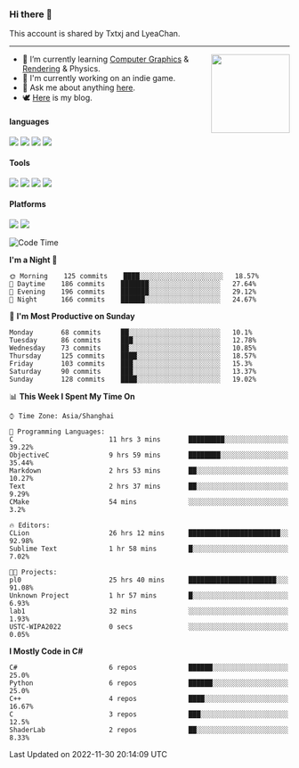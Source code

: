 ### Hi there 👋

This account is shared by Txtxj and LyeaChan.

---

<img align="right" height="141" src="https://github-readme-stats.vercel.app/api?username=txtxj&theme=tokyonight&show_icons=true&count_private=true">

- 🌱 I’m currently learning [Computer Graphics](https://github.com/txtxj/GAMES101) & [Rendering](https://github.com/txtxj/GAMES202) & Physics.
- 🐶 I'm currently working on an indie game.
- 💬 Ask me about anything [here](https://github.com/txtxj/txtxj/issues).
- 🕊️ [Here](https://txtxj.top) is my blog.

#### languages

![](https://img.shields.io/badge/C++-00599C?logo=cplusplus&logoColor=fff)
![](https://img.shields.io/badge/Python-3e74a2?logo=python&logoColor=fff)
![](https://img.shields.io/badge/C%23-239120?logo=csharp&logoColor=fff)
![](https://img.shields.io/badge/C-A8B9CC?logo=c&logoColor=555)


#### Tools

![](https://img.shields.io/badge/JetBrains-000000?logo=jetbrains&logoColor=fff)
![](https://img.shields.io/badge/Unity-FFFFFF?logo=unity&logoColor=000)
![](https://img.shields.io/badge/SublimeText_3-FF9800?logo=sublimetext&logoColor=fff)
![](https://img.shields.io/badge/Blender-F5792A?logo=blender&logoColor=fff)


#### Platforms

![](https://img.shields.io/badge/Windows_10-0078D6?logo=windows&logoColor=fff)
![](https://img.shields.io/badge/Ubuntu_20.04-E95420?logo=ubuntu&logoColor=fff)


<!--START_SECTION:waka-->
![Code Time](http://img.shields.io/badge/Code%20Time-547%20hrs%2014%20mins-blue)

**I'm a Night 🦉** 

```text
🌞 Morning    125 commits    ████░░░░░░░░░░░░░░░░░░░░░   18.57% 
🌆 Daytime    186 commits    ███████░░░░░░░░░░░░░░░░░░   27.64% 
🌃 Evening    196 commits    ███████░░░░░░░░░░░░░░░░░░   29.12% 
🌙 Night      166 commits    ██████░░░░░░░░░░░░░░░░░░░   24.67%

```
📅 **I'm Most Productive on Sunday** 

```text
Monday       68 commits     ██░░░░░░░░░░░░░░░░░░░░░░░   10.1% 
Tuesday      86 commits     ███░░░░░░░░░░░░░░░░░░░░░░   12.78% 
Wednesday    73 commits     ██░░░░░░░░░░░░░░░░░░░░░░░   10.85% 
Thursday     125 commits    ████░░░░░░░░░░░░░░░░░░░░░   18.57% 
Friday       103 commits    ███░░░░░░░░░░░░░░░░░░░░░░   15.3% 
Saturday     90 commits     ███░░░░░░░░░░░░░░░░░░░░░░   13.37% 
Sunday       128 commits    ████░░░░░░░░░░░░░░░░░░░░░   19.02%

```


📊 **This Week I Spent My Time On** 

```text
⌚︎ Time Zone: Asia/Shanghai

💬 Programming Languages: 
C                        11 hrs 3 mins       █████████░░░░░░░░░░░░░░░░   39.22% 
ObjectiveC               9 hrs 59 mins       ████████░░░░░░░░░░░░░░░░░   35.44% 
Markdown                 2 hrs 53 mins       ██░░░░░░░░░░░░░░░░░░░░░░░   10.27% 
Text                     2 hrs 37 mins       ██░░░░░░░░░░░░░░░░░░░░░░░   9.29% 
CMake                    54 mins             ░░░░░░░░░░░░░░░░░░░░░░░░░   3.2%

🔥 Editors: 
CLion                    26 hrs 12 mins      ███████████████████████░░   92.98% 
Sublime Text             1 hr 58 mins        █░░░░░░░░░░░░░░░░░░░░░░░░   7.02%

🐱‍💻 Projects: 
pl0                      25 hrs 40 mins      ██████████████████████░░░   91.08% 
Unknown Project          1 hr 57 mins        █░░░░░░░░░░░░░░░░░░░░░░░░   6.93% 
lab1                     32 mins             ░░░░░░░░░░░░░░░░░░░░░░░░░   1.93% 
USTC-WIPA2022            0 secs              ░░░░░░░░░░░░░░░░░░░░░░░░░   0.05%

```

**I Mostly Code in C#** 

```text
C#                       6 repos             ██████░░░░░░░░░░░░░░░░░░░   25.0% 
Python                   6 repos             ██████░░░░░░░░░░░░░░░░░░░   25.0% 
C++                      4 repos             ████░░░░░░░░░░░░░░░░░░░░░   16.67% 
C                        3 repos             ███░░░░░░░░░░░░░░░░░░░░░░   12.5% 
ShaderLab                2 repos             ██░░░░░░░░░░░░░░░░░░░░░░░   8.33%

```



 Last Updated on 2022-11-30 20:14:09 UTC
<!--END_SECTION:waka-->
